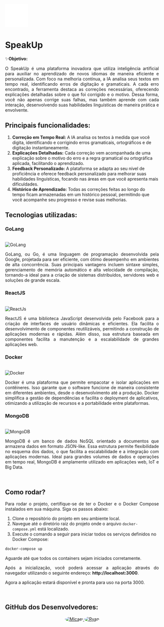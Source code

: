 <img src="./frontend/web/public/logo.png">

# SpeakUp

✨**Objetivo:** 
<p style="text-align: justify;">
O SpeakUp é uma plataforma inovadora que utiliza inteligência artificial para auxiliar no aprendizado de novos idiomas de maneira eficiente e personalizada. 
Com foco na melhoria contínua, a IA analisa seus textos em tempo real, identificando erros de digitação e gramaticais.
A cada erro encontrado, a ferramenta destaca as correções necessárias, oferecendo explicações detalhadas sobre o que foi corrigido e o motivo.
Dessa forma, você não apenas corrige suas falhas, mas também aprende com cada interação, desenvolvendo suas habilidades linguísticas de maneira prática e envolvente.
</p>

## Principais funcionalidades:

1. **Correção em Tempo Real:** A IA analisa os textos à medida que você digita, identificando e corrigindo erros gramaticais, ortográficos e de digitação instantaneamente.
2. **Explicações Detalhadas:** Cada correção vem acompanhada de uma explicação sobre o motivo do erro e a regra gramatical ou ortográfica aplicada, facilitando o aprendizado.
3. **Feedback Personalizado:** A plataforma se adapta ao seu nível de proficiência e oferece feedback personalizado para melhorar suas habilidades linguísticas, focando nas áreas em que você apresenta mais dificuldades.
4. **Histórico de Aprendizado:** Todas as correções feitas ao longo do tempo ficam armazenadas em um histórico pessoal, permitindo que você acompanhe seu progresso e revise suas melhorias.

</p>

## Tecnologias utilizadas:

### GoLang

<br>

<img src="https://go.dev/blog/go-brand/Go-Logo/PNG/Go-Logo_Blue.png" alt="GoLang" width="150">

<br>

<p style="text-align: justify;">
GoLang, ou Go, é uma linguagem de programação desenvolvida pela Google, projetada para ser eficiente, com ótimo desempenho em ambientes de alta concorrência. Suas principais vantagens incluem sintaxe simples, gerenciamento de memória automático e alta velocidade de compilação, tornando-a ideal para a criação de sistemas distribuídos, servidores web e soluções de grande escala.
</p>

### ReactJS

<br>

<img src="https://upload.wikimedia.org/wikipedia/commons/thumb/a/a7/React-icon.svg/862px-React-icon.svg.png" alt="ReactJs" width="100">

<br>

<p style="text-align: justify;">
ReactJS é uma biblioteca JavaScript desenvolvida pelo Facebook para a criação de interfaces de usuário dinâmicas e eficientes. Ela facilita o desenvolvimento de componentes reutilizáveis, permitindo a construção de aplicações modernas e rápidas. Além disso, sua estrutura baseada em componentes facilita a manutenção e a escalabilidade de grandes aplicações web.
</p>

### Docker

<br>

<img src="https://cdn4.iconfinder.com/data/icons/logos-and-brands/512/97_Docker_logo_logos-512.png" alt="Docker" width="150">

<br>

<p style="text-align: justify;">
Docker é uma plataforma que permite empacotar e isolar aplicações em contêineres. Isso garante que o software funcione de maneira consistente em diferentes ambientes, desde o desenvolvimento até a produção. Docker simplifica a gestão de dependências e facilita o deployment de aplicativos, otimizando a utilização de recursos e a portabilidade entre plataformas.
</p>

### MongoDB

<br>

<img src="https://images.icon-icons.com/2415/PNG/512/mongodb_original_wordmark_logo_icon_146425.png" alt="MongoDB" width="150">

<br>

<p style="text-align: justify;">
MongoDB é um banco de dados NoSQL orientado a documentos que armazena dados em formato JSON-like. Essa estrutura permite flexibilidade no esquema dos dados, o que facilita a escalabilidade e a integração com aplicações modernas. Ideal para grandes volumes de dados e operações em tempo real, MongoDB é amplamente utilizado em aplicações web, IoT e Big Data.
</p>

<br>

## Como rodar?

<p style="text-align: justify;">
Para rodar o projeto, certifique-se de ter o Docker e o Docker Compose instalados em sua máquina. Siga os passos abaixo:

1. Clone o repositório do projeto em seu ambiente local.
2. Navegue até o diretório raiz do projeto onde o arquivo `docker-compose.yml` está localizado.
3. Execute o comando a seguir para iniciar todos os serviços definidos no Docker Compose:

```bash
docker-compose up
```
Aguarde até que todos os containers sejam iniciados corretamente.

<p style="text-align: justify;"> Após a inicialização, você poderá acessar a aplicação através do navegador utilizando o seguinte endereço: <strong>http://localhost:3000</strong>. </p> <p style="text-align: justify;"> Agora a aplicação estará disponível e pronta para uso na porta 3000. </p>

<br>

## GitHub dos Desenvolvedores:

<div align="center">
  <a href="https://github.com/eu-micaeu" target="_blank">
    <img src="https://avatars.githubusercontent.com/u/69124656?v=4" alt="Micael" width="100" style="border-radius: 50%;">
  </a>
  <a href="https://github.com/ryanmiura" target="_blank">
    <img src="https://avatars.githubusercontent.com/u/57397826?v=4" alt="Ryan" width="100" style="border-radius: 50%;">
  </a>
</div>



